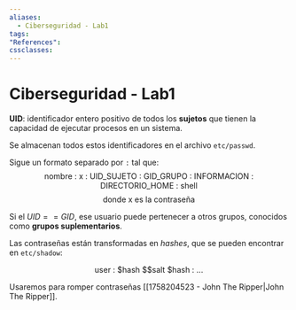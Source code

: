 ```yaml
---
aliases:
  - Ciberseguridad - Lab1
tags:
"References":
cssclasses:
---
```

# Ciberseguridad - Lab1

**UID**: identificador entero positivo de todos los **sujetos** que tienen la capacidad de ejecutar procesos en un sistema.

Se almacenan todos estos identificadores en el archivo `etc/passwd`. 

Sigue un formato separado por `:` tal que:
$$\text{nombre : x : UID\_SUJETO : GID\_GRUPO : INFORMACION : DIRECTORIO\_HOME : shell}$$
$$\text{donde x es la contraseña}$$

Si el $UID == GID$, ese usuario puede pertenecer a otros grupos, conocidos como **grupos suplementarios**. 

Las contraseñas están transformadas en *hashes*, que se pueden encontrar en `etc/shadow`:

$$\text{user : \$ hash \$ \$ salt \$ hash : ...}$$

Usaremos para romper contraseñas [[1758204523 - John The Ripper|John The Ripper]].

